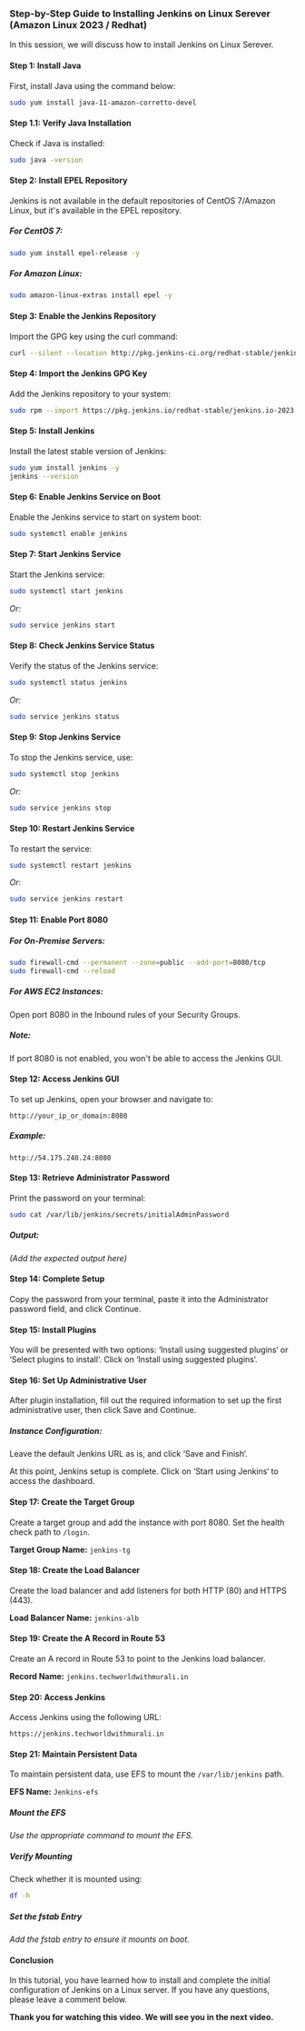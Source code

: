 
### Step-by-Step Guide to Installing Jenkins on Linux Serever (Amazon Linux 2023 / Redhat)

In this session, we will discuss how to install Jenkins on Linux Serever.

#### Step 1: Install Java

First, install Java using the command below:

```bash
sudo yum install java-11-amazon-corretto-devel
```


#### Step 1.1: Verify Java Installation

Check if Java is installed:

```bash
sudo java -version
```

#### Step 2: Install EPEL Repository

Jenkins is not available in the default repositories of CentOS 7/Amazon Linux, but it's available in the EPEL repository. 

##### For CentOS 7:

```bash
sudo yum install epel-release -y
```

##### For Amazon Linux:

```bash
sudo amazon-linux-extras install epel -y
```

#### Step 3: Enable the Jenkins Repository

Import the GPG key using the curl command:

```bash
curl --silent --location http://pkg.jenkins-ci.org/redhat-stable/jenkins.repo | sudo tee /etc/yum.repos.d/jenkins.repo
```

#### Step 4: Import the Jenkins GPG Key

Add the Jenkins repository to your system:

```bash
sudo rpm --import https://pkg.jenkins.io/redhat-stable/jenkins.io-2023.key
```

#### Step 5: Install Jenkins

Install the latest stable version of Jenkins:

```bash
sudo yum install jenkins -y
jenkins --version
```

#### Step 6: Enable Jenkins Service on Boot

Enable the Jenkins service to start on system boot:

```bash
sudo systemctl enable jenkins
```

#### Step 7: Start Jenkins Service

Start the Jenkins service:

```bash
sudo systemctl start jenkins
```
*Or:*

```bash
sudo service jenkins start
```

#### Step 8: Check Jenkins Service Status

Verify the status of the Jenkins service:

```bash
sudo systemctl status jenkins
```
*Or:*

```bash
sudo service jenkins status
```

#### Step 9: Stop Jenkins Service

To stop the Jenkins service, use:

```bash
sudo systemctl stop jenkins
```
*Or:*

```bash
sudo service jenkins stop
```

#### Step 10: Restart Jenkins Service

To restart the service:

```bash
sudo systemctl restart jenkins
```
*Or:*

```bash
sudo service jenkins restart
```

#### Step 11: Enable Port 8080

##### For On-Premise Servers:

```bash
sudo firewall-cmd --permanent --zone=public --add-port=8080/tcp
sudo firewall-cmd --reload
```

##### For AWS EC2 Instances:

Open port 8080 in the Inbound rules of your Security Groups.

##### Note:
If port 8080 is not enabled, you won't be able to access the Jenkins GUI.

#### Step 12: Access Jenkins GUI

To set up Jenkins, open your browser and navigate to:

```
http://your_ip_or_domain:8080
```

##### Example:
```
http://54.175.240.24:8080
```

#### Step 13: Retrieve Administrator Password

Print the password on your terminal:

```bash
sudo cat /var/lib/jenkins/secrets/initialAdminPassword
```

##### Output:
*(Add the expected output here)*

#### Step 14: Complete Setup

Copy the password from your terminal, paste it into the Administrator password field, and click Continue.

#### Step 15: Install Plugins

You will be presented with two options: ‘Install using suggested plugins‘ or ‘Select plugins to install‘. Click on ‘Install using suggested plugins‘.

#### Step 16: Set Up Administrative User

After plugin installation, fill out the required information to set up the first administrative user, then click Save and Continue.

##### Instance Configuration:

Leave the default Jenkins URL as is, and click ‘Save and Finish‘.

At this point, Jenkins setup is complete. Click on ‘Start using Jenkins‘ to access the dashboard.

#### Step 17: Create the Target Group

Create a target group and add the instance with port 8080. Set the health check path to `/login`.

**Target Group Name:** `jenkins-tg`

#### Step 18: Create the Load Balancer

Create the load balancer and add listeners for both HTTP (80) and HTTPS (443).

**Load Balancer Name:** `jenkins-alb`

#### Step 19: Create the A Record in Route 53

Create an A record in Route 53 to point to the Jenkins load balancer.

**Record Name:** `jenkins.techworldwithmurali.in`

#### Step 20: Access Jenkins

Access Jenkins using the following URL:

```
https://jenkins.techworldwithmurali.in
```

#### Step 21: Maintain Persistent Data

To maintain persistent data, use EFS to mount the `/var/lib/jenkins` path.

**EFS Name:** `Jenkins-efs`

##### Mount the EFS

*Use the appropriate command to mount the EFS.*

##### Verify Mounting

Check whether it is mounted using:

```bash
df -h
```

##### Set the fstab Entry

*Add the fstab entry to ensure it mounts on boot.*

#### Conclusion

In this tutorial, you have learned how to install and complete the initial configuration of Jenkins on a Linux server. If you have any questions, please leave a comment below.

**Thank you for watching this video. We will see you in the next video.**
